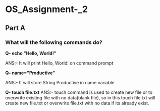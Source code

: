 # OS_Assignment-_2
## Part A

### What will the following commands do? 

**Q- echo "Hello, World!"**

ANS:- It will print Hello, World! on command prompt


**Q- name="Productive"**

ANS:- It will store String Productive in name variable 

**Q- touch file.txt**
ANS:- touch command is used to create new file or to overwrite existing file with no data(blank file), so in this touch file.txt will create new file.txt or overwrite file.txt with no data if its already exist.


